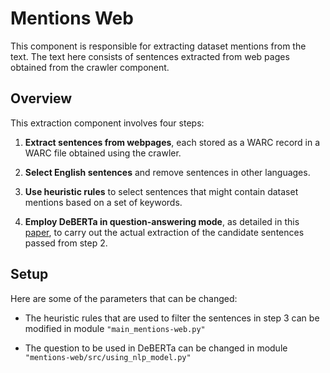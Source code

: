 # Mentions Web

This component is responsible for extracting dataset mentions from the text. The text here consists of sentences extracted from web pages obtained from the crawler component.

## Overview 

This extraction component involves four steps:

1. **Extract sentences from webpages**, each stored as a WARC record in a WARC file obtained using the crawler.

2. **Select English sentences** and remove sentences in other languages.

3. **Use heuristic rules** to select sentences that might contain dataset mentions based on a set of keywords.

4. **Employ DeBERTa in question-answering mode**, as detailed in this [paper](https://ieeexplore.ieee.org/stamp/stamp.jsp?arnumber=10231147), to carry out the actual extraction of the candidate sentences passed from step 2.

## Setup 

Here are some of the parameters that can be changed:

- The heuristic rules that are used to filter the sentences in step 3 can be modified in module `"main_mentions-web.py"`

- The question to be used in DeBERTa can be changed in module `"mentions-web/src/using_nlp_model.py"`

